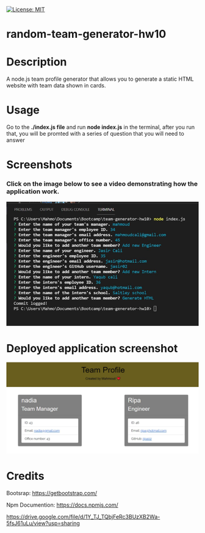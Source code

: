 [![License: MIT](https://img.shields.io/badge/License-MIT-yellow.svg)](https://opensource.org/licenses/MIT)


# random-team-generator-hw10 
# Description
A node.js team profile generator that allows you to generate a static HTML website with team data shown in cards.
# Usage
Go to the **./index.js file** and run **node index.js** in the terminal,
after you run that, you will be promted with a series of question that you will need to answer
# Screenshots
### Click on the image below to see a video demonstrating how the application work.


[![](images/screeenshot.JPG)](https://drive.google.com/file/d/1Y_TJ_TQbjFeRc3BUzXB2Wa-5fsJ61uLu/view?usp=sharing)

# Deployed application screenshot
![](images/deployed-screenshot.JPG)

# Credits
Bootsrap: https://getbootstrap.com/

Npm Documention: https://docs.npmjs.com/

https://drive.google.com/file/d/1Y_TJ_TQbjFeRc3BUzXB2Wa-5fsJ61uLu/view?usp=sharing


